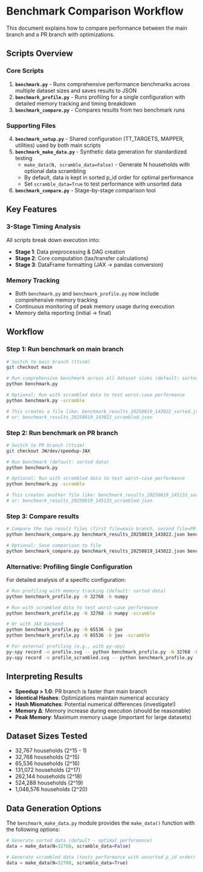 # Benchmark Comparison Workflow

This document explains how to compare performance between the main branch and a PR branch with optimizations.

## Scripts Overview

### Core Scripts
1. **`benchmark.py`** - Runs comprehensive performance benchmarks across multiple dataset sizes and saves results to JSON
2. **`benchmark_profile.py`** - Runs profiling for a single configuration with detailed memory tracking and timing breakdown
3. **`benchmark_compare.py`** - Compares results from two benchmark runs

### Supporting Files
4. **`benchmark_setup.py`** - Shared configuration (TT_TARGETS, MAPPER, utilities) used by both main scripts
5. **`benchmark_make_data.py`** - Synthetic data generation for standardized testing
   - `make_data(N, scramble_data=False)` - Generate N households with optional data scrambling
   - By default, data is kept in sorted p_id order for optimal performance
   - Set `scramble_data=True` to test performance with unsorted data
6. **`benchmark_compare.py`** - Stage-by-stage comparison tool

## Key Features

### 3-Stage Timing Analysis
All scripts break down execution into:
- **Stage 1**: Data preprocessing & DAG creation
- **Stage 2**: Core computation (tax/transfer calculations)  
- **Stage 3**: DataFrame formatting (JAX → pandas conversion)

### Memory Tracking
- Both `benchmark.py` and `benchmark_profile.py` now include comprehensive memory tracking
- Continuous monitoring of peak memory usage during execution
- Memory delta reporting (initial → final)

## Workflow

### Step 1: Run benchmark on main branch

```bash
# Switch to main branch (ttsim)
git checkout main

# Run comprehensive benchmark across all dataset sizes (default: sorted data)
python benchmark.py

# Optional: Run with scrambled data to test worst-case performance
python benchmark.py -scramble

# This creates a file like: benchmark_results_20250819_143022_sorted.json
# or: benchmark_results_20250819_143022_scrambled.json
```

### Step 2: Run benchmark on PR branch 

```bash
# Switch to PR branch (ttsim)
git checkout JW/dev/speedup-JAX

# Run benchmark (default: sorted data)
python benchmark.py

# Optional: Run with scrambled data to test worst-case performance
python benchmark.py -scramble

# This creates another file like: benchmark_results_20250819_145133_sorted.json
# or: benchmark_results_20250819_145133_scrambled.json
```

### Step 3: Compare results

```bash
# Compare the two result files (first file=main branch, second file=PR branch)
python benchmark_compare.py benchmark_results_20250819_143022.json benchmark_results_20250819_145133.json

# Optional: Save comparison to file
python benchmark_compare.py benchmark_results_20250819_143022.json benchmark_results_20250819_145133.json --save-comparison
```

### Alternative: Profiling Single Configuration

For detailed analysis of a specific configuration:

```bash
# Run profiling with memory tracking (default: sorted data)
python benchmark_profile.py -N 32768 -b numpy

# Run with scrambled data to test worst-case performance
python benchmark_profile.py -N 32768 -b numpy -scramble

# Or with JAX backend
python benchmark_profile.py -N 65536 -b jax
python benchmark_profile.py -N 65536 -b jax -scramble

# For external profiling (e.g., with py-spy)
py-spy record -o profile.svg -- python benchmark_profile.py -N 32768 -b numpy
py-spy record -o profile_scrambled.svg -- python benchmark_profile.py -N 32768 -b numpy -scramble
```

## Interpreting Results

- **Speedup > 1.0**: PR branch is faster than main branch
- **Identical Hashes**: Optimizations maintain numerical accuracy
- **Hash Mismatches**: Potential numerical differences (investigate!)
- **Memory Δ**: Memory increase during execution (should be reasonable)
- **Peak Memory**: Maximum memory usage (important for large datasets)

## Dataset Sizes Tested

- 32,767 households (2^15 - 1)
- 32,768 households (2^15)
- 65,536 households (2^16)
- 131,072 households (2^17)
- 262,144 households (2^18)
- 524,288 households (2^19)
- 1,048,576 households (2^20)

## Data Generation Options

The `benchmark_make_data.py` module provides the `make_data()` function with the following options:

```python
# Generate sorted data (default - optimal performance)
data = make_data(N=32768, scramble_data=False)

# Generate scrambled data (tests performance with unsorted p_id order)
data = make_data(N=32768, scramble_data=True)
```
